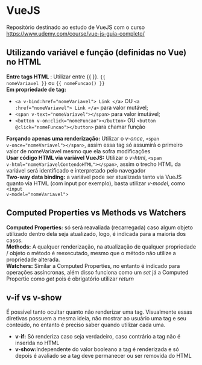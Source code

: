 # VueJS
Repositório destinado ao estudo de VueJS com o curso https://www.udemy.com/course/vue-js-guia-completo/

## Utilizando variável e função (definidas no Vue) no HTML
<strong> Entre tags HTML </strong>: Utilizar entre {{ }}. <code>{{ nomeVariavel }}</code> ou <code>{{ nomeFuncao() }}</code><br>
<strong> Em propriedade de tag:</strong> 
<ul>
    <li><code>&#60;a v-bind:href="nomeVariavel"&#62; Link &#60;/a&#62;</code> OU <code>&#60;a :href="nomeVariavel"&#62; Link &#60;/a&#62;</code> para valor mutável;</li>
    <li><code>&#60;span v-text="nomeVariavel"&#62;&#60;/span&#62;</code> para valor imutável;</li>
    <li><code>&#60;button v-on:click="nomeFuncao"&#62;&#60;/button&#62;</code> OU <code>&#60;button @click="nomeFuncao"&#62;&#60;/button&#62;</code> para chamar função</li>
</ul>

<strong>Forçando apenas uma renderização:</strong> Utilizar o <em>v-once</em>, <code>&#60;span v-once="nomeVariavel"&#62;&#60;/span&#62;</code>, assim essa tag só assumirá o primeiro valor de nomeVariavel mesmo que ela sofra modificações<br>
<strong>Usar código HTML via variável VueJS:</strong> Utilizar o <em>v-html</em>, <code>&#60;span v-html="nomeVariavelContendoHTML"&#62;&#60;/span&#62;</code>, assim o trecho HTML da variável será identificado e interpretado pelo navegador<br>
<strong>Two-way data binding:</strong> a variável pode ser atualizada tanto via VueJS quanto via HTML (com input por exemplo), basta utilizar <em>v-model</em>, como <code>&#60;input v-model="nomeVariavel"&#62;</code>

## Computed Properties vs Methods vs Watchers
<strong>Computed Properties:</strong> só será reavaliada (recarregada) caso algum objeto utilizado dentro dela seja atualizado, logo, é indicada para a maioria dos casos.<br>
<strong>Methods:</strong> A qualquer renderização, na atualização de qualquer propriedade / objeto o método é reexecutado, mesmo que o método não utilize a propriedade alterada.<br>
<strong>Watchers:</strong> Similar a Computed Properties, no entanto é indicado para operações assíncronas, além disso funciona como um <em>set</em> já a Computed Propertie como <em>get</em> pois é obrigatório utilizar <em>return</em>

## v-if vs v-show
É possível tanto ocultar quanto não renderizar uma tag. Visualmente essas diretivas possuem a mesma ideia, não mostrar ao usuário uma tag e seu conteúdo, no entanto é preciso saber quando utilizar cada uma.
<ul>
    <li><strong>v-if:</strong> Só renderiza caso seja verdadeiro, caso contrário a tag não é inserida no HTML</li>
    <li><strong>v-show:</strong>Independente do valor booleano a tag é renderizada e só depois é avaliado se a tag deve permanecer ou ser removida do HTML</li>
</ul>